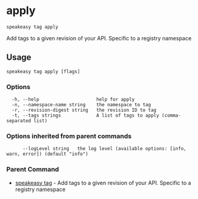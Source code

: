 # apply  
`speakeasy tag apply`  


Add tags to a given revision of your API. Specific to a registry namespace  

## Usage

```
speakeasy tag apply [flags]
```

### Options

```
  -h, --help                     help for apply
  -n, --namespace-name string    the namespace to tag
  -r, --revision-digest string   the revision ID to tag
  -t, --tags strings             A list of tags to apply (comma-separated list)
```

### Options inherited from parent commands

```
      --logLevel string   the log level (available options: [info, warn, error]) (default "info")
```

### Parent Command

* [speakeasy tag](/docs/speakeasy-reference/cli/tag)	 - Add tags to a given revision of your API. Specific to a registry namespace
